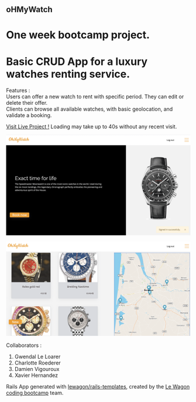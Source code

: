 ## oHMyWatch

# One week bootcamp project.
# Basic CRUD App for a luxury watches renting service.

Features : <br/>
Users can offer a new watch to rent with specific period. They can edit or delete their offer. <br/>
Clients can browse all available watches, with basic geolocation, and validate a booking.

[Visit Live Project !](https://mywatchesrent.herokuapp.com/)
Loading may take up to 40s without any recent visit.

![Logged-in Page](https://raw.githubusercontent.com/DamoVigo/ohmywatch/master/app/assets/images/watch1_screenshot.png)

![Watches#show](https://raw.githubusercontent.com/DamoVigo/ohmywatch/master/app/assets/images/watch2_screenshot.png)

Collaborators :
 1. Gwendal Le Loarer
 2. Charlotte Roederer
 3. Damien Vigouroux
 4. Xavier Hernandez

Rails App generated with [lewagon/rails-templates](https://github.com/lewagon/rails-templates), created by the [Le Wagon coding bootcamp](https://www.lewagon.com) team.
